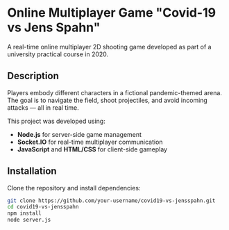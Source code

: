 # Online Multiplayer Game "Covid-19 vs Jens Spahn"

A real-time online multiplayer 2D shooting game developed as part of a university practical course in 2020.

## Description

Players embody different characters in a fictional pandemic-themed arena. The goal is to navigate the field, shoot projectiles, and avoid incoming attacks — all in real time.

This project was developed using:
- **Node.js** for server-side game management
- **Socket.IO** for real-time multiplayer communication
- **JavaScript** and **HTML/CSS** for client-side gameplay


## Installation

Clone the repository and install dependencies:

```bash
git clone https://github.com/your-username/covid19-vs-jensspahn.git
cd covid19-vs-jensspahn
npm install
node server.js
